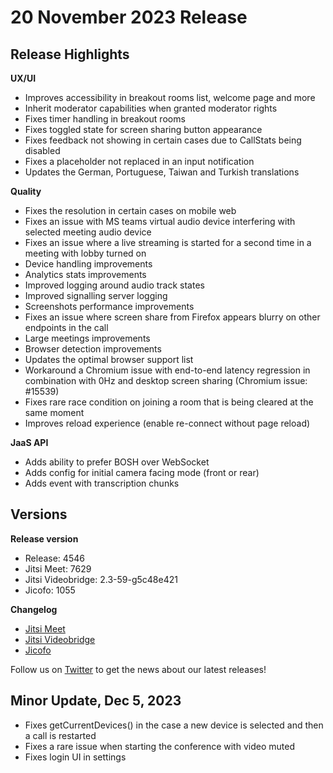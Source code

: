 # 20 November 2023 Release

## Release Highlights

**UX/UI**

* Improves accessibility in breakout rooms list, welcome page and more
* Inherit moderator capabilities when granted moderator rights
* Fixes timer handling in breakout rooms
* Fixes toggled state for screen sharing button appearance
* Fixes feedback not showing in certain cases due to CallStats being disabled
* Fixes a placeholder not replaced in an input notification
* Updates the German, Portuguese, Taiwan and Turkish translations

**Quality**

* Fixes the resolution in certain cases on mobile web
* Fixes an issue with MS teams virtual audio device interfering with selected meeting audio device
* Fixes an issue where a live streaming is started for a second time in a meeting with lobby turned on
* Device handling improvements
* Analytics stats improvements
* Improved logging around audio track states
* Improved signalling server logging
* Screenshots performance improvements
* Fixes an issue where screen share from Firefox appears blurry on other endpoints in the call
* Large meetings improvements
* Browser detection improvements
* Updates the optimal browser support list
* Workaround a Chromium issue with end-to-end latency regression in combination with 0Hz and desktop screen sharing (Chromium issue: #15539)
* Fixes rare race condition on joining a room that is being cleared at the same moment
* Improves reload experience (enable re-connect without page reload)

**JaaS API**

* Adds ability to prefer BOSH over WebSocket
* Adds config for initial camera facing mode (front or rear)
* Adds event with transcription chunks

## Versions

**Release version**

* Release: 4546
* Jitsi Meet: 7629
* Jitsi Videobridge: 2.3-59-g5c48e421
* Jicofo: 1055

**Changelog**

* [Jitsi Meet](https://github.com/jitsi/jitsi-meet/compare/release-7542...release-7629)
* [Jitsi Videobridge](https://github.com/jitsi/jitsi-videobridge/compare/8983b11f...5c48e421)
* [Jicofo](https://github.com/jitsi/jicofo/compare/1050...1055)

Follow us on [Twitter](https://twitter.com/JaaSOfficial) to get the news about our latest releases!

## Minor Update, Dec 5, 2023

* Fixes getCurrentDevices() in the case a new device is selected and then a call is restarted
* Fixes a rare issue when starting the conference with video muted
* Fixes login UI in settings
